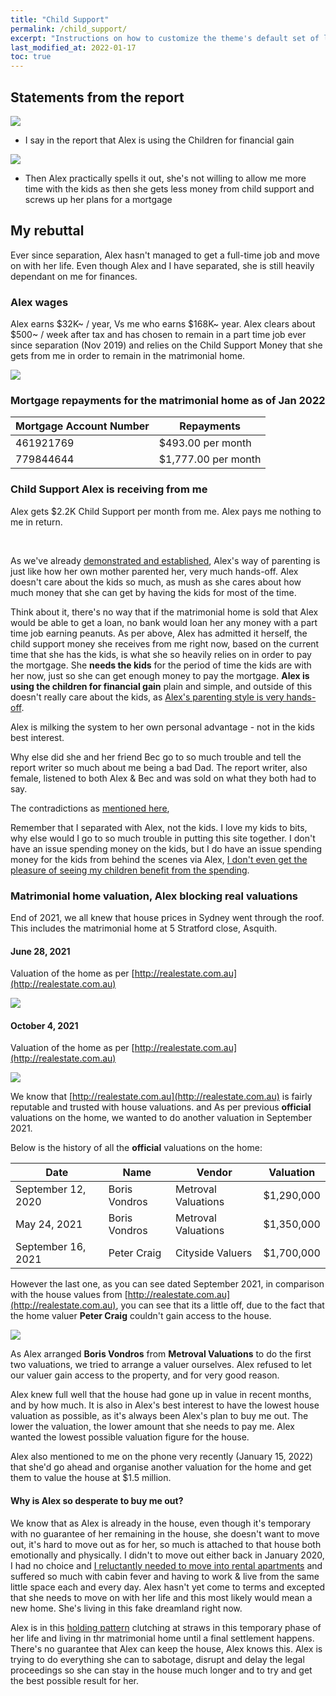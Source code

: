 ```yaml
---
title: "Child Support"
permalink: /child_support/
excerpt: "Instructions on how to customize the theme's default set of layouts, includes, and stylesheets when using the Ruby Gem version."
last_modified_at: 2022-01-17
toc: true
---
```

## Statements from the report

![](../blobs/childsupport/report_alex_children_financial_gain.jpg)

- I say in the report that Alex is using the Children for financial gain

![](../blobs/childsupport/report_alex_child_support.jpg)

- Then Alex practically spells it out, she's not willing to allow me more time with the kids as then she gets less money from child support and screws up her plans for a mortgage


## My rebuttal

Ever since separation, Alex hasn't managed to get a full-time job and move on with her life. Even though Alex and I have separated, she is still heavily dependant on me for finances. 

### Alex wages

Alex earns $32K~ / year, Vs me who earns $168K~ year. Alex clears about $500~ / week after tax and has chosen to remain in a part time job ever since separation (Nov 2019) and relies on the Child Support Money that she gets from me in order to remain in the matrimonial home.

![](../blobs/apexparenting/alex_pay.png)

### Mortgage repayments for the matrimonial home as of Jan 2022

| Mortgage Account Number | Repayments |
| ----------- | ----------- |
| 461921769 | $493.00 per month |
| 779844644 | $1,777.00 per month |

### Child Support Alex is receiving from me 

Alex gets $2.2K Child Support per month from me. Alex pays me nothing to me in return.

<br>

As we've already [demonstrated and established](/marcseparation/alex_parenting/), Alex's way of parenting is just like how her own mother parented her, very much hands-off. Alex doesn't care about the kids so much, as mush as she cares about how much money that she can get by having the kids for most of the time. 

Think about it, there's no way that if the matrimonial home is sold that Alex would be able to get a loan, no bank would loan her any money with a part time job earning peanuts. As per above, Alex has admitted it herself, the child support money she receives from me right now, based on the current time that she has the kids, is what she so heavily relies on in order to pay the mortgage. She **needs the kids** for the period of time the kids are with her now, just so she can get enough money to pay the mortgage. **Alex is using the children for financial gain** plain and simple, and outside of this doesn't really care about the kids, as [Alex's parenting style is very hands-off](/marcseparation/alex_parenting/#alex-is-never-around).

Alex is milking the system to her own personal advantage - not in the kids best interest.

Why else did she and her friend Bec go to so much trouble and tell the report writer so much about me being a bad Dad. The report writer, also female, listened to both Alex & Bec and was sold on what they both had to say.

The contradictions as [mentioned here](/report_contradictions/#chloe-and-i), 

Remember that I separated with Alex, not the kids. I love my kids to bits, why else would I go to so much trouble in putting this site together. I don't have an issue spending money on the kids, but I do have an issue spending money for the kids from behind the scenes via Alex, [I don't even get the pleasure of seeing my children benefit from the spending](/appendix_5050_custody/#7-financial-resources-are-shared-naturally).


### Matrimonial home valuation, Alex blocking real valuations

End of 2021, we all knew that house prices in Sydney went through the roof. This includes the matrimonial home at 5 Stratford close, Asquith. 

#### June 28, 2021

Valuation of the home as per [http://realestate.com.au](http://realestate.com.au)

![](../blobs/childsupport/house_valuation3.png)

#### October 4, 2021

Valuation of the home as per [http://realestate.com.au](http://realestate.com.au)

![](../blobs/childsupport/house_valuation2.png)

We know that [http://realestate.com.au](http://realestate.com.au) is fairly reputable and trusted with house valuations. and As per previous **official** valuations on the home, we wanted to do another valuation in September 2021.

Below is the history of all the **official** valuations on the home:

| Date | Name | Vendor | Valuation |
| ----------- | ----------- | ----------- | ----------- |
| September 12, 2020 | Boris Vondros | Metroval Valuations | $1,290,000 |
| May 24, 2021 | Boris Vondros | Metroval Valuations | $1,350,000 |
| September 16, 2021 | Peter Craig | Cityside Valuers | $1,700,000 |

However the last one, as you can see dated September 2021, in comparison with the house values from [http://realestate.com.au](http://realestate.com.au), you can see that its a little off, due to the fact that the home valuer **Peter Craig** couldn't gain access to the house. 

![](../blobs/childsupport/house_valuation1.png)

As Alex arranged **Boris Vondros** from **Metroval Valuations** to do the first two valuations, we tried to arrange a valuer ourselves. Alex refused to let our valuer gain access to the property, and for very good reason.

Alex knew full well that the house had gone up in value in recent months, and by how much. It is also in Alex's best interest to have the lowest house valuation as possible, as it's always been Alex's plan to buy me out. The lower the valuation, the lower amount that she needs to pay me. Alex wanted the lowest possible valuation figure for the house. 

Alex also mentioned to me on the phone very recently (January 15, 2022) that she'd go ahead and organise another valuation for the home and get them to value the house at $1.5 million. 

#### Why is Alex so desperate to buy me out?

We know that as Alex is already in the house, even though it's temporary with no guarantee of her remaining in the house, she doesn't want to move out, it's hard to move out as for her, so much is attached to that house both emotionally and physically. I didn't to move out either back in January 2020, I had no choice and [I reluctantly needed to move into rental apartments](/marcseparation/my_initial_comments/#unfairly-judged-based-on-current-time-with-the-kids) and suffered so much with cabin fever and having to work & live from the same little space each and every day. Alex hasn't yet come to terms and excepted that she needs to move on with her life and this most likely would mean a new home. She's living in this fake dreamland right now.

Alex is in this [holding pattern](/marcseparation/co_parenting/) clutching at straws in this temporary phase of her life and living in thr matrimonial home until a final settlement happens. There's no guarantee that Alex can keep the house, Alex knows this. Alex is trying to do everything she can to sabotage, disrupt and delay the legal proceedings so she can stay in the house much longer and to try and get the best possible result for her. 